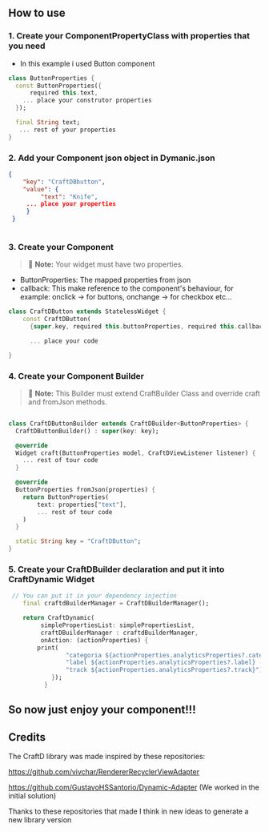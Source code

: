 ## How to use

### 1. Create your ComponentPropertyClass with properties that you need
- In this example i used Button component


```dart
class ButtonProperties {
  const ButtonProperties({
      required this.text,
    ... place your construtor properties
  });

  final String text;
   ... rest of your properties
}

```

### 2. Add your Component json object in Dymanic.json
```json
{
    "key": "CraftDBbutton",
    "value": {
         "text": "Knife",
     ... place your properties
     }
 }
  
```

### 3. Create your Component
> :memo: **Note:** Your widget  must have two properties.
- ButtonProperties: The mapped properties from json
- callback: This make reference to the component's behaviour, for example: onclick -> for buttons, onchange -> for checkbox etc...
```dart
class CraftDButton extends StatelessWidget {
    const CraftDButton(
      {super.key, required this.buttonProperties, required this.callback});

      ... place your code

}
```

### 4. Create your Component Builder
 > :memo: **Note:** This Builder must extend CraftBuilder Class and override craft and fromJson methods.

```dart

class CraftDButtonBuilder extends CraftDBuilder<ButtonProperties> {
  CraftDButtonBuilder() : super(key: key);

  @override
  Widget craft(ButtonProperties model, CraftDViewListener listener) {
    ... rest of tour code
  }

  @override
  ButtonProperties fromJson(properties) {
    return ButtonProperties(
        text: properties["text"],
        ... rest of tour code
    )
  }

  static String key = "CraftDButton";
}
```

### 5. Create your CraftDBuilder declaration and put it into CraftDynamic Widget
```dart
 // You can put it in your dependency injection
    final craftdBuilderManager = CraftDBuilderManager();

    return CraftDynamic(
         simplePropertiesList: simplePropertiesList,
         craftDBuilderManager : craftdBuilderManager,
         onAction: (actionProperties) {
        print(
                "categoria ${actionProperties.analyticsProperties?.category} "
                "label ${actionProperties.analyticsProperties?.label} - "
                "track ${actionProperties.analyticsProperties?.track}");
            });
          }

```
## So now just enjoy your component!!!

## Credits

The CraftD library was made inspired by these repositories:

https://github.com/vivchar/RendererRecyclerViewAdapter

https://github.com/GustavoHSSantorio/Dynamic-Adapter (We worked in the initial solution)

Thanks to these repositories that made I think in new ideas to generate a new library version
